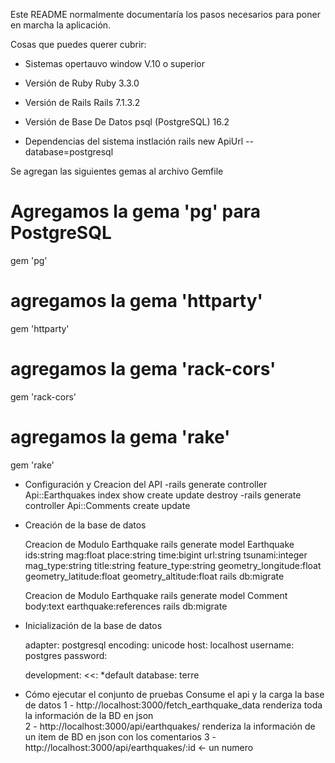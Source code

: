 Este README normalmente documentaría los pasos necesarios para poner en marcha la aplicación.

Cosas que puedes querer cubrir: 

* Sistemas opertauvo window V.10 o superior 

* Versión de Ruby 
  Ruby 3.3.0

* Versión de Rails 
  Rails 7.1.3.2 

* Versión de Base De Datos 
  psql (PostgreSQL) 16.2


* Dependencias del sistema
 instlación 
 rails new ApiUrl --database=postgresql

 Se agregan las siguientes gemas al archivo Gemfile
  # Agregamos la gema 'pg' para PostgreSQL
  gem 'pg'

# agregamos la gema 'httparty'
  gem 'httparty'

# agregamos la gema 'rack-cors'
  gem 'rack-cors'

# agregamos la gema 'rake'
 gem 'rake' 

* Configuración y Creacion del API
  -rails generate controller Api::Earthquakes index show create update destroy
  -rails generate controller Api::Comments create update

* Creación de la base de datos

  Creacion de Modulo Earthquake
  rails generate model Earthquake ids:string mag:float place:string time:bigint url:string tsunami:integer mag_type:string title:string feature_type:string geometry_longitude:float geometry_latitude:float geometry_altitude:float
  rails db:migrate

  Creacion de Modulo Earthquake
   rails generate model Comment body:text earthquake:references
   rails db:migrate

* Inicialización de la base de datos

  adapter: postgresql
  encoding: unicode
  host: localhost
  username: postgres
  password: 

  development:
  <<: *default
  database: terre

* Cómo ejecutar el conjunto de pruebas
 Consume el api y la carga la base de datos 
1 - http://localhost:3000/fetch_earthquake_data 
 renderiza  toda la información de la BD en json  
2 - http://localhost:3000/api/earthquakes/
 renderiza la información de un item de BD en json con los comentarios
3 - http://localhost:3000/api/earthquakes/:id <- un numero 